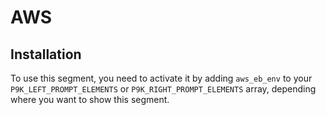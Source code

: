 # AWS

## Installation

To use this segment, you need to activate it by adding `aws_eb_env` to your
`P9K_LEFT_PROMPT_ELEMENTS` or `P9K_RIGHT_PROMPT_ELEMENTS` array, depending
where you want to show this segment.
